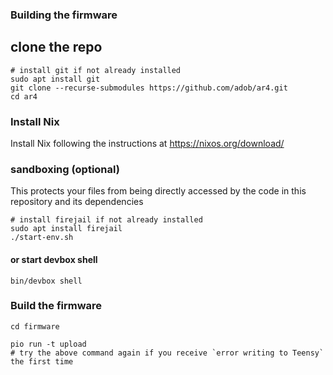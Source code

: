 ### Building the firmware

## clone the repo

```
# install git if not already installed
sudo apt install git
git clone --recurse-submodules https://github.com/adob/ar4.git
cd ar4
```

### Install Nix

Install Nix following the instructions at https://nixos.org/download/

### sandboxing (optional)
This protects your files from being directly accessed by the code in this repository and its dependencies
```
# install firejail if not already installed
sudo apt install firejail
./start-env.sh
```

#### or start devbox shell
```
bin/devbox shell
```
### Build the firmware

```
cd firmware

pio run -t upload
# try the above command again if you receive `error writing to Teensy` the first time
```
